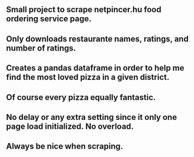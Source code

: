 ## Small project to scrape netpincer.hu food ordering service page.
## Only downloads restaurante names, ratings, and number of ratings.
## Creates a pandas dataframe in order to help me find the most loved pizza in a given district.
## Of course every pizza equally fantastic.
## No delay or any extra setting since it only one page load initialized. No overload.
## Always be nice when scraping.
